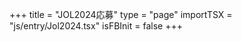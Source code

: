 +++
title = "JOL2024応募"
type = "page"
importTSX = "js/entry/Jol2024.tsx"
isFBInit = false
+++

<!-- id が react の div 要素を用意する -->
<div id="react"></div>
